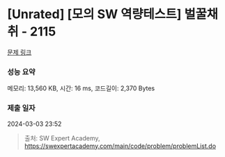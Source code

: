 # [Unrated] [모의 SW 역량테스트] 벌꿀채취 - 2115 

[문제 링크](https://swexpertacademy.com/main/code/problem/problemDetail.do?contestProbId=AV5V4A46AdIDFAWu) 

### 성능 요약

메모리: 13,560 KB, 시간: 16 ms, 코드길이: 2,370 Bytes

### 제출 일자

2024-03-03 23:52



> 출처: SW Expert Academy, https://swexpertacademy.com/main/code/problem/problemList.do